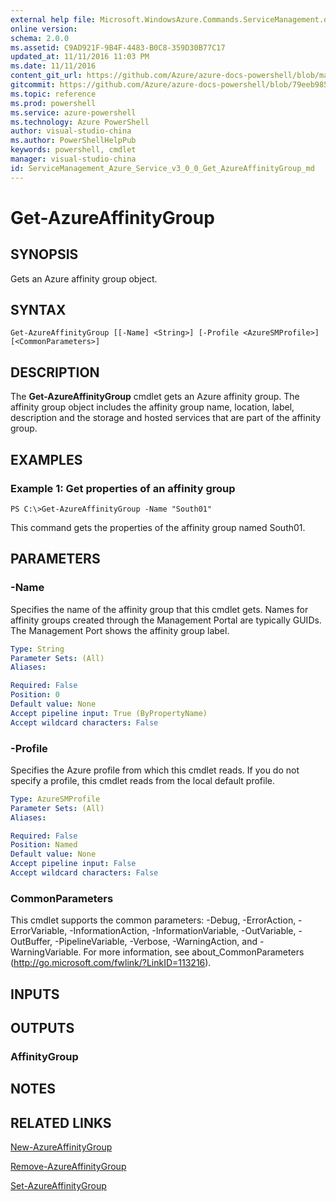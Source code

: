 ```yaml
---
external help file: Microsoft.WindowsAzure.Commands.ServiceManagement.dll-Help.xml
online version: 
schema: 2.0.0
ms.assetid: C9AD921F-9B4F-4483-B0C8-359D30B77C17
updated_at: 11/11/2016 11:03 PM
ms.date: 11/11/2016
content_git_url: https://github.com/Azure/azure-docs-powershell/blob/master/azureps-cmdlets-docs/ServiceManagement/Azure.Service/v3.0.0/Get-AzureAffinityGroup.md
gitcommit: https://github.com/Azure/azure-docs-powershell/blob/79eeb985ea480979357fb4695832a0c3d29a48bf/azureps-cmdlets-docs/ServiceManagement/Azure.Service/v3.0.0/Get-AzureAffinityGroup.md
ms.topic: reference
ms.prod: powershell
ms.service: azure-powershell
ms.technology: Azure PowerShell
author: visual-studio-china
ms.author: PowerShellHelpPub
keywords: powershell, cmdlet
manager: visual-studio-china
id: ServiceManagement_Azure_Service_v3_0_0_Get_AzureAffinityGroup_md
---
```


# Get-AzureAffinityGroup

## SYNOPSIS
Gets an Azure affinity group object.

## SYNTAX

```
Get-AzureAffinityGroup [[-Name] <String>] [-Profile <AzureSMProfile>] [<CommonParameters>]
```

## DESCRIPTION
The **Get-AzureAffinityGroup** cmdlet gets an Azure affinity group.
The affinity group object includes the affinity group name, location, label, description and the storage and hosted services that are part of the affinity group.

## EXAMPLES

### Example 1: Get properties of an affinity group
```
PS C:\>Get-AzureAffinityGroup -Name "South01"
```

This command gets the properties of the affinity group named South01.

## PARAMETERS

### -Name
Specifies the name of the affinity group that this cmdlet gets.
Names for affinity groups created through the Management Portal are typically GUIDs.
The Management Port shows the affinity group label.

```yaml
Type: String
Parameter Sets: (All)
Aliases: 

Required: False
Position: 0
Default value: None
Accept pipeline input: True (ByPropertyName)
Accept wildcard characters: False
```

### -Profile
Specifies the Azure profile from which this cmdlet reads.
If you do not specify a profile, this cmdlet reads from the local default profile.

```yaml
Type: AzureSMProfile
Parameter Sets: (All)
Aliases: 

Required: False
Position: Named
Default value: None
Accept pipeline input: False
Accept wildcard characters: False
```

### CommonParameters
This cmdlet supports the common parameters: -Debug, -ErrorAction, -ErrorVariable, -InformationAction, -InformationVariable, -OutVariable, -OutBuffer, -PipelineVariable, -Verbose, -WarningAction, and -WarningVariable. For more information, see about_CommonParameters (http://go.microsoft.com/fwlink/?LinkID=113216).

## INPUTS

## OUTPUTS

### AffinityGroup

## NOTES

## RELATED LINKS

[New-AzureAffinityGroup](xref:ServiceManagement/Azure.Service/v3.0.0/New-AzureAffinityGroup.md)

[Remove-AzureAffinityGroup](xref:ServiceManagement/Azure.Service/v3.0.0/Remove-AzureAffinityGroup.md)

[Set-AzureAffinityGroup](xref:ServiceManagement/Azure.Service/v3.0.0/Set-AzureAffinityGroup.md)


